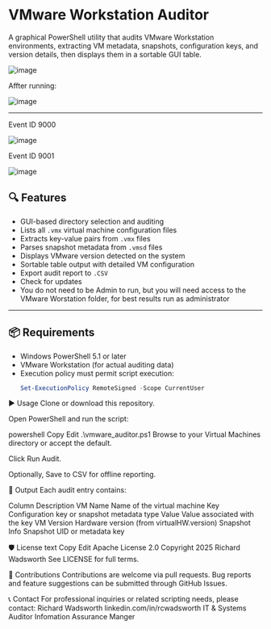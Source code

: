 # VMware Workstation Auditor

A graphical PowerShell utility that audits VMware Workstation environments, extracting VM metadata, snapshots, configuration keys, and version details, then displays them in a sortable GUI table.

![image](https://github.com/user-attachments/assets/715afd4a-6863-475a-bf83-afa57a98a9b8)

Affter running:

![image](https://github.com/user-attachments/assets/e7a3337b-da34-4972-a523-ee98a6394f09)

---
Event ID 9000

![image](https://github.com/user-attachments/assets/6b0a04a5-8c92-4d07-a06a-792b37fea4f4)

Event ID 9001

![image](https://github.com/user-attachments/assets/6c011337-cfd5-49e8-acf8-47355099672a)


## 🔍 Features

- GUI-based directory selection and auditing
- Lists all `.vmx` virtual machine configuration files
- Extracts key-value pairs from `.vmx` files
- Parses snapshot metadata from `.vmsd` files
- Displays VMware version detected on the system
- Sortable table output with detailed VM configuration
- Export audit report to `.CSV`
- Check for updates
- You do not need to be Admin to run, but you will need access to the VMware Worstation folder, for best results run as administrator
---

## 📦 Requirements

- Windows PowerShell 5.1 or later
- VMware Workstation (for actual auditing data)
- Execution policy must permit script execution:
  ```powershell
  Set-ExecutionPolicy RemoteSigned -Scope CurrentUser
▶️ Usage
Clone or download this repository.

Open PowerShell and run the script:

powershell
Copy
Edit
.\vmware_auditor.ps1
Browse to your Virtual Machines directory or accept the default.

Click Run Audit.

Optionally, Save to CSV for offline reporting.

📁 Output
Each audit entry contains:

Column	Description
VM Name	Name of the virtual machine
Key	Configuration key or snapshot metadata type
Value	Value associated with the key
VM Version	Hardware version (from virtualHW.version)
Snapshot Info	Snapshot UID or metadata key

🛡 License
text
Copy
Edit
Apache License 2.0
Copyright 2025 Richard Wadsworth
See LICENSE for full terms.

🤝 Contributions
Contributions are welcome via pull requests. Bug reports and feature suggestions can be submitted through GitHub Issues.

📞 Contact
For professional inquiries or related scripting needs, please contact:
Richard Wadsworth linkedin.com/in/rcwadsworth
IT & Systems Auditor Infomation Assurance Manger 

